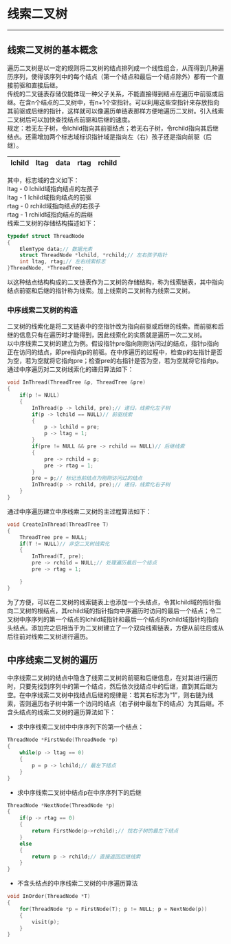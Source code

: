 # 线索二叉树  
---  
## 线索二叉树的基本概念  
遍历二叉树是以一定的规则将二叉树的结点排列成一个线性组合，从而得到几种遍历序列，使得该序列中的每个结点（第一个结点和最后一个结点除外）都有一个直接前驱和直接后继。  
传统的二叉链表存储仅能体现一种父子关系，不能直接得到结点在遍历中前驱或后继。在含n个结点的二叉树中，有n+1个空指针。可以利用这些空指针来存放指向其前驱或后继的指针，这样就可以像遍历单链表那样方便地遍历二叉树。引入线索二叉树后可以加快查找结点前驱和后继的速度。  
规定：若无左子树，令lchild指向其前驱结点；若无右子树，令rchild指向其后继结点。还需增加两个标志域标识指针域是指向左（右）孩子还是指向前驱（后继）。  

|lchild|ltag|data|rtag|rchild|  
|---|---|---|---|---|  

其中，标志域的含义如下：  
ltag - 0 lchild域指向结点的左孩子  
ltag - 1 lchild域指向结点的前驱  
rtag - 0 rchild域指向结点的右孩子  
rtag - 1 rchild域指向结点的后继  
线索二叉树的存储结构描述如下：  
```C
typedef struct ThreadNode
{
    ElemType data;// 数据元素
    struct ThreadNode *lchild, *rchild;// 左右孩子指针
    int ltag, rtag;// 左右线索标志
}ThreadNode, *ThreadTree;
```  
以这种结点结构构成的二叉链表作为二叉树的存储结构，称为线索链表，其中指向结点前驱和后继的指针称为线索。加上线索的二叉树称为线索二叉树。  

### 中序线索二叉树的构造  
二叉树的线索化是将二叉链表中的空指针改为指向前驱或后继的线索。而前驱和后继的信息只有在遍历时才能得到，因此线索化的实质就是遍历一次二叉树。  
以中序线索二叉树的建立为例。假设指针pre指向刚刚访问过的结点，指针p指向正在访问的结点，即pre指向p的前驱。在中序遍历的过程中，检查p的左指针是否为空，若为空就将它指向pre；检查pre的右指针是否为空，若为空就将它指向p。  
通过中序遍历对二叉树线索化的递归算法如下：  
```C
void InThread(ThreadTree &p, ThreadTree &pre)
{
    if(p != NULL)
    {
        InThread(p -> lchild, pre);// 递归，线索化左子树
        if(p -> lchild == NULL)// 前驱线索
        {
            p -> lchild = pre;
            p -> ltag = 1;
        }
        if(pre != NULL && pre -> rchild == NULL)// 后继线索
        {
            pre -> rchild = p;
            pre -> rtag = 1;
        }
        pre = p;// 标记当前结点为刚刚访问过的结点
        InThread(p -> rchild, pre);// 递归，线索化右子树
    }
}
```
通过中序遍历建立中序线索二叉树的主过程算法如下：  
```C
void CreateInThread(ThreadTree T)
{
    ThreadTree pre = NULL;
    if(T != NULL)// 非空二叉树线索化
    {
        InThread(T, pre);
        pre -> rchild = NULL;// 处理遍历最后一个结点
        pre -> rtag = 1;

    }
}
```  
为了方便，可以在二叉树的线索链表上也添加一个头结点，令其lchild域的指针指向二叉树的根结点，其rchild域的指针指向中序遍历时访问的最后一个结点；令二叉树中序序列的第一个结点的lchild域指针和最后一个结点的rchild域指针均指向头结点。添加完之后相当于为二叉树建立了一个双向线索链表，方便从前往后或从后往前对线索二叉树进行遍历。  

## 中序线索二叉树的遍历  
中序线索二叉树的结点中隐含了线索二叉树的前驱和后继信息，在对其进行遍历时，只要先找到序列中的第一个结点，然后依次找结点中的后继，直到其后继为空。在中序线索二叉树中找结点后继的规律是：若其右标志为“1”，则右链为线索，否则遍历右子树中第一个访问的结点（右子树中最左下的结点）为其后继。不含头结点的线索二叉树的遍历算法如下：  
+ 求中序线索二叉树中中序序列下的第一个结点：  
```C
ThreadNode *FirstNode(ThreadNode *p)
{
    while(p -> ltag == 0)
    {
        p = p -> lchild;// 最左下结点
    }
}
```  
+ 求中序线索二叉树中结点p在中序序列下的后继  
```C
ThreadNode *NextNode(ThreadNode *p)
{
    if(p -> rtag == 0)
    {
        return FirstNode(p->rchild);// 找右子树的最左下结点
    }
    else
    {
        return p -> rchild;// 直接返回后继线索
    }
}
```  
+ 不含头结点的中序线索二叉树的中序遍历算法  
```C
void InOrder(ThreadNode *T)
{
    for(ThreadNode *p = FirstNode(T); p != NULL; p = NextNode(p))
    {
        visit(p);
    }
}
```